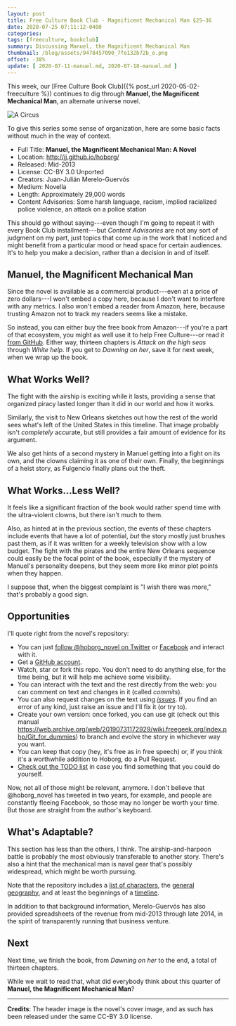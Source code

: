 ```yaml
---
layout: post
title: Free Culture Book Club - Magnificent Mechanical Man §25–36
date: 2020-07-25 07:11:12-0400
categories:
tags: [freeculture, bookclub]
summary: Discussing Manuel, the Magnificent Mechanical Man
thumbnail: /blog/assets/9478457090_7fe132b72b_o.png
offset: -38%
update: [ 2020-07-11-manuel.md, 2020-07-18-manuel.md ]
---
```


This week, our [Free Culture Book Club]({% post_url 2020-05-02-freeculture %}) continues to dig through **Manuel, the Magnificent Mechanical Man**, an alternate universe novel.

![A Circus](/blog/assets/9478457090_7fe132b72b_o.png "A circus, the book's cover image")

To give this series some sense of organization, here are some basic facts without much in the way of context.

 * Full Title:  **Manuel, the Magnificent Mechanical Man: A Novel**
 * Location:  <http://jj.github.io/hoborg/>
 * Released:  Mid-2013
 * License:  CC-BY 3.0 Unported
 * Creators:  Juan-Julián Merelo-Guervós
 * Medium:  Novella
 * Length:  Approximately 29,000 words
 * Content Advisories:  Some harsh language, racism, implied racialized police violence, an attack on a police station

This should go without saying---even though I'm going to repeat it with every Book Club installment---but *Content Advisories* are not any sort of judgment on my part, just topics that come up in the work that I noticed and might benefit from a particular mood or head space for certain audiences.  It's to help you make a decision, rather than a decision in and of itself.

## Manuel, the Magnificent Mechanical Man

Since the novel is available as a commercial product---even at a price of zero dollars---I won't embed a copy here, because I don't want to interfere with any metrics.  I also won't embed a reader from Amazon, here, because trusting Amazon not to track my readers seems like a mistake.

So instead, you can either buy the free book from Amazon---if you're a part of that ecosystem, you might as well use it to help Free Culture---or read it [from GitHub](https://github.com/JJ/hoborg/blob/master/text/text.md).  Either way, thirteen chapters is *Attack on the high seas* through *White help*.  If you get to *Dawning on her*, save it for next week, when we wrap up the book.

## What Works Well?

The fight with the airship is exciting while it lasts, providing a sense that organized piracy lasted longer than it did in our world and how it works.

Similarly, the visit to New Orleans sketches out how the rest of the world sees what's left of the United States in this timeline.  That image probably isn't *completely* accurate, but still provides a fair amount of evidence for its argument.

We also get hints of a second mystery in Manuel getting into a fight on its own, and the clowns claiming it as one of their own.  Finally, the beginnings of a heist story, as Fulgencio finally plans out the theft.

## What Works...Less Well?

It feels like a significant fraction of the book would rather spend time with the ultra-violent clowns, but there isn't much to them.

Also, as hinted at in the previous section, the events of these chapters include events that have a lot of potential, *but* the story mostly just brushes past them, as if it was written for a weekly television show with a low budget.  The fight with the pirates and the entire New Orleans sequence could easily be the focal point of the book, especially if the mystery of Manuel's personality deepens, but they seem more like minor plot points when they happen.

I suppose that, when the biggest complaint is "I wish there was more," that's probably a good sign.

## Opportunities

I'll quote right from the novel's repository:

 * You can just [follow @hoborg_novel on Twitter](http://twitter.com/hoborg_novel) or [Facebook](https://www.facebook.com/ManuelTheMagnificent) and interact with it.
 * Get a [GitHub account](http://github.com).
 * Watch, star or fork this repo. You don't need to do anything else, for the time being, but it will help me achieve some visibility.
 * You can interact with the text and the rest directly from the web:  you can comment on text and changes in it (called *commits*).
 * You can also request changes on the text using [*issues*](https://github.com/JJ/hoborg/issues). If you find an error of any kind, just raise an issue and I'll fix it (or try to).
 * Create your own version: once forked, you can use git (check out this manual <https://web.archive.org/web/20190731172929/wiki.freegeek.org/index.php/Git_for_dummies>) to branch and evolve the story in whichever way you want.
 * You can keep that copy (hey, it's free as in free speech) or, if you think it's a worthwhile addition to Hoborg, do a Pull Request.
 * [Check out the TODO list](https://github.com/JJ/hoborg/TODO.md) in case you find something that you could do yourself.

Now, not all of those might be relevant, anymore.  I don't believe that @hoborg_novel has tweeted in two years, for example, and people are constantly fleeing Facebook, so those may no longer be worth your time.  But those are straight from the author's keyboard.

## What's Adaptable?

This section has less than the others, I think.  The airship-and-harpoon battle is probably the most obviously transferable to another story.  There's also a hint that the mechanical man is naval gear that's possibly widespread, which might be worth pursuing.

Note that the repository includes a [list of characters](https://github.com/JJ/hoborg/blob/master/text/characters.md), the [general geography](https://github.com/JJ/hoborg/blob/master/text/geography.md), and at least the beginnings of a [timeline](https://github.com/JJ/hoborg/blob/master/text/timeline.md).

In addition to that background information, Merelo-Guervós has also provided spreadsheets of the revenue from mid-2013 through late 2014, in the spirit of transparently running that business venture.

## Next

Next time, we finish the book, from *Dawning on her* to the end, a total of thirteen chapters.

While we wait to read that, what did everybody think about this quarter of **Manuel, the Magnificent Mechanical Man**?

* * *

**Credits**:  The header image is the novel's cover image, and as such has been released under the same CC-BY 3.0 license.
